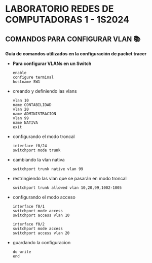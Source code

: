 # LABORATORIO REDES DE COMPUTADORAS 1 - 1S2024

## **COMANDOS PARA CONFIGURAR VLAN 📚**


**Guía de comandos utilizados en la configuración de packet tracer**

- **Para configurar VLANs en un Switch** 

    ```
    enable
    configure terminal
    hostname SW1
    ```

- creando y definiendo las vlans

    ```
    vlan 10
    name CONTABILIDAD
    vlan 20
    name ADMINISTRACION
    vlan 99
    name NATIVA
    exit
    ```

- configurando el modo troncal

    ```
    interface f0/24
    switchport mode trunk
    ```

- cambiando la vlan nativa 
    ```
    switchport trunk native vlan 99
    ```
 
- restringiendo las vlan que se pasarán en modo troncal
    ```
    switchport trunk allowed vlan 10,20,99,1002-1005
    ```

- configurando el modo acceso

    ```
    interface f0/1
    switchport mode access
    switchport access vlan 10

    interface f0/2
    switchport mode access
    switchport access vlan 20
    ```

- guardando la configuracion
    ```
    do write
    end
    ```
